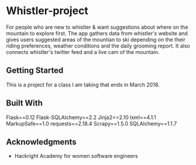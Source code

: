 # Whistler-project
For people who are new to whislter & want suggestions about where on the mountain to explore first. 
The app gathers data from whistler's website and gives users suggested areas of the mountian to ski depending on
the their riding preferences, weather conditions and the daily grooming report.  It also connects whistler's twitter feed and a live cam of the mountain.

## Getting Started
This is a project for a class I am taking that ends in March 2018.  


## Built With
Flask==0.12
Flask-SQLAlchemy==2.2
Jinja2==2.10
lxml==4.1.1
MarkupSafe==1.0
requests==2.18.4
Scrapy==1.5.0
SQLAlchemy==1.1.7

## Acknowledgments

* Hackright Academy for women software engineers

